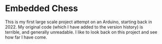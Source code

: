 # Embedded Chess

This is my first large scale project attempt on an Arduino, starting back in 2022. My original code (which I have added to the version history) is terrible, and generally unreadable. I like to look back on this project and see how far I have come.
